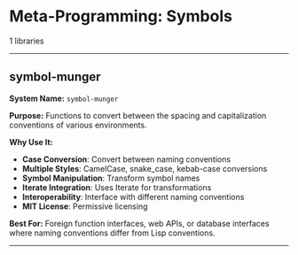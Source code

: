 # Meta-Programming: Symbols

1 libraries

---

## symbol-munger

**System Name:** `symbol-munger`

**Purpose:** Functions to convert between the spacing and capitalization conventions of various environments.

**Why Use It:**
- **Case Conversion**: Convert between naming conventions
- **Multiple Styles**: CamelCase, snake_case, kebab-case conversions
- **Symbol Manipulation**: Transform symbol names
- **Iterate Integration**: Uses Iterate for transformations
- **Interoperability**: Interface with different naming conventions
- **MIT License**: Permissive licensing

**Best For:** Foreign function interfaces, web APIs, or database interfaces where naming conventions differ from Lisp conventions.

---


